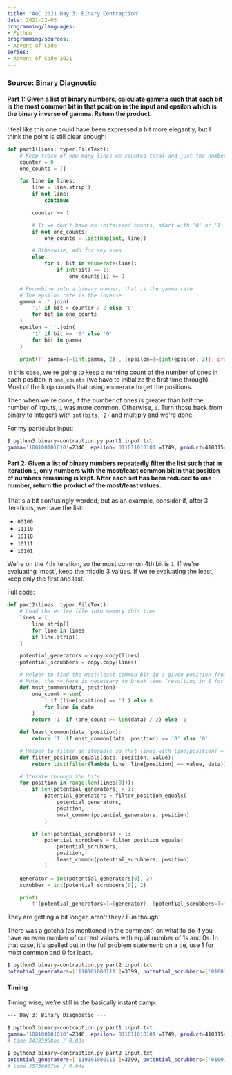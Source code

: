 ```yaml
---
title: "AoC 2021 Day 3: Binary Contraption"
date: 2021-12-03
programming/languages:
- Python
programming/sources:
- Advent of Code
series:
- Advent of Code 2021
---
```

### Source: [Binary Diagnostic](https://adventofcode.com/2021/day/3)

#### **Part 1:** Given a list of binary numbers, calculate gamma such that each bit is the most common bit in that position in the input and epsilon which is the binary inverse of gamma. Return the product. 

<!--more-->

I feel like this one could have been expressed a bit more elegantly, but I think the point is still clear enough:

```python
def part1(lines: typer.FileText):
    # Keep track of how many lines we counted total and just the number of ones
    counter = 0
    one_counts = []

    for line in lines:
        line = line.strip()
        if not line:
            continue

        counter += 1

        # If we don't have an initalized counts, start with '0' or '1'
        if not one_counts:
            one_counts = list(map(int, line))

        # Otherwise, add for any ones
        else:
            for i, bit in enumerate(line):
                if int(bit) == 1:
                    one_counts[i] += 1

    # Recombine into a binary number, that is the gamma rate
    # The epsilon rate is the inverse
    gamma = ''.join(
        '1' if bit > counter / 2 else '0'
        for bit in one_counts
    )
    epsilon = ''.join(
        '1' if bit == '0' else '0'
        for bit in gamma
    )

    print(f'{gamma=}={int(gamma, 2)}, {epsilon=}={int(epsilon, 2)}, product={int(gamma, 2)*int(epsilon, 2)}')
```

In this case, we're going to keep a running count of the number of ones in each position in `one_counts` (we have to initialize the first time through). Most of the loop counts that using `enumerate` to get the positions. 

Then when we're done, if the number of ones is greater than half the number of inputs, `1` was more common. Otherwise, `0`. Turn those back from binary to integers with `int(bits, 2)` and multiply and we're done. 

For my particular input:

```bash
$ python3 binary-contraption.py part1 input.txt
gamma='100100101010'=2346, epsilon='011011010101'=1749, product=4103154
```

#### **Part 2:** Given a list of binary numbers repeatedly filter the list such that in iteration `i`, only numbers with the most/least common bit in that position of numbers remaining is kept. After each set has been reduced to one number, return the product of the most/least values. 

That's a bit confusingly worded, but as an example, consider if, after 3 iterations, we have the list: 

* `00100`
* `11110`
* `10110`
* `10111`
* `10101`

We're on the 4th iteration, so the most common 4th bit is `1`. If we're evaluating 'most', keep the middle 3 values. If we're evaluating the least, keep only the first and last. 

Full code:

```python
def part2(lines: typer.FileText):
    # Load the entire file into memory this time
    lines = [
        line.strip()
        for line in lines
        if line.strip()
    ]

    potential_generators = copy.copy(lines)
    potential_scrubbers = copy.copy(lines)

    # Helper to find the most/least common bit in a given position from a given list
    # Note, the >= here is necessary to break ties (resulting in 1 for most common, 0 for least)
    def most_common(data, position):
        one_count = sum(
            1 if (line[position] == '1') else 0
            for line in data
        )
        return '1' if (one_count >= len(data) / 2) else '0'

    def least_common(data, position):
        return '1' if most_common(data, position) == '0' else '0'

    # Helper to filter an iterable so that lines with line[position] = value are kept
    def filter_position_equals(data, position, value):
        return list(filter(lambda line: line[position] == value, data))

    # Iterate through the bits
    for position in range(len(lines[0])):
        if len(potential_generators) > 1:
            potential_generators = filter_position_equals(
                potential_generators,
                position,
                most_common(potential_generators, position)
            )

        if len(potential_scrubbers) > 1:
            potential_scrubbers = filter_position_equals(
                potential_scrubbers,
                position,
                least_common(potential_scrubbers, position)
            )

    generator = int(potential_generators[0], 2)
    scrubber = int(potential_scrubbers[0], 2)

    print(
        f'{potential_generators=}={generator}, {potential_scrubbers=}={scrubber}, product={generator*scrubber}')
```

They are getting a bit longer, aren't they? Fun though!

There was a gotcha (as mentioned in the comment) on what to do if you have an even number of current values with equal number of 1s and 0s. In that case, it's spelled out in the full problem statement: on a tie, use 1 for most common and 0 for least. 

```bash
$ python3 binary-contraption.py part2 input.txt
potential_generators=['110101000111']=3399, potential_scrubbers=['010011100001']=1249, product=4245351
```

#### Timing

Timing wise, we're still in the basically instant camp:

```bash
--- Day 3: Binary Diagnostic ---

$ python3 binary-contraption.py part1 input.txt
gamma='100100101010'=2346, epsilon='011011010101'=1749, product=4103154
# time 34395958ns / 0.03s

$ python3 binary-contraption.py part2 input.txt
potential_generators=['110101000111']=3399, potential_scrubbers=['010011100001']=1249, product=4245351
# time 35739667ns / 0.04s
```